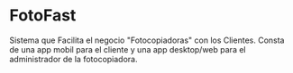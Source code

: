 # FotoFast
Sistema que Facilita el negocio "Fotocopiadoras" con los Clientes. Consta de una app mobil para el cliente y una app desktop/web para el administrador de la fotocopiadora.
